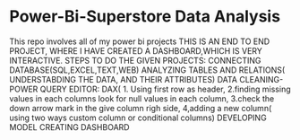 # Power-Bi-Superstore Data Analysis
This repo involves all of my power bi projects
THIS IS AN END TO END PROJECT, WHERE I HAVE CREATED A DASHBOARD,WHICH IS VERY INTERACTIVE.
STEPS TO DO THE GIVEN PROJECTS:
    CONNECTING DATABASE(SQL,EXCEL,TEXT,WEB)
    ANALYZING TABLES AND RELATIONS( UNDERSTABDING THE DATA, AND THEIR ATTRIBUTES)
    DATA CLEANING-POWER QUERY EDITOR: DAX( 1. Using first row as header, 2.finding missing values in each columns look for null values in each column, 
    3.check the down arrow mark in the give column righ side,  4,adding a new column( using two ways custom column or conditional columns)
    DEVELOPING MODEL
    CREATING DASHBOARD
    
